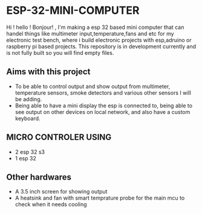 # ESP-32-MINI-COMPUTER
Hi ! hello ! Bonjour! , I'm making a esp 32 based mini computer that can handel things like multimeter input,temperature,fans and etc for my electronic test bench, where i build electronic projects with  esp,adruino or raspberry pi based projects. This repository is in development currently and is not fully built so you will find empty files.

## Aims with this project

- To be able to control output and show output from multimeter, temperature sensors, smoke detectors and various other sensors I will be adding.
- Being able to have a mini display the esp is connected to, being able to see output on other devices on local network, and also have a  custom keyboard.

## MICRO CONTROLER USING

- 2 esp 32 s3
- 1 esp 32

## Other hardwares
- A 3.5 inch screen for showing output
- A heatsink and fan with smart temprature probe for the main mcu to check when it needs cooling

